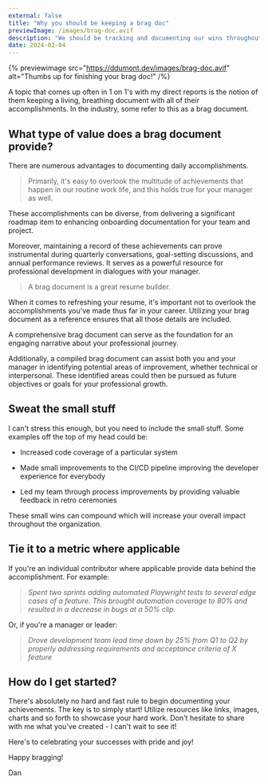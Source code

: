 ```yaml
---
external: false
title: "Why you should be keeping a brag doc"
previewImage: /images/brag-doc.avif
description: "We should be tracking and documenting our wins throughout our careers. It will pay dividends in the long run."
date: 2024-02-04
---
```


{% previewimage src="https://ddumont.dev/images/brag-doc.avif" alt="Thumbs up for finishing your brag doc!" /%}

A topic that comes up often in 1 on 1's with my direct reports is the notion of them keeping a living, breathing document with all of their accomplishments. In the industry, some refer to this as a brag document.

## What type of value does a brag document provide?

There are numerous advantages to documenting daily accomplishments. 

> Primarily, it's easy to overlook the multitude of achievements that happen in our routine work life, and this holds true for your manager as well.

These accomplishments can be diverse, from delivering a significant roadmap item to enhancing onboarding documentation for your team and project.

Moreover, maintaining a record of these achievements can prove instrumental during quarterly conversations, goal-setting discussions, and annual performance reviews. It serves as a powerful resource for professional development in dialogues with your manager.

> A brag document is a great resume builder.

When it comes to refreshing your resume, it's important not to overlook the accomplishments you've made thus far in your career. Utilizing your brag document as a reference ensures that all those details are included.

A comprehensive brag document can serve as the foundation for an engaging narrative about your professional journey.

Additionally, a compiled brag document can assist both you and your manager in identifying potential areas of improvement, whether technical or interpersonal. These identified areas could then be pursued as future objectives or goals for your professional growth.

## Sweat the small stuff

I can't stress this enough, but you need to include the small stuff. Some examples off the top of my head could be:

- Increased code coverage of a particular system

- Made small improvements to the CI/CD pipeline improving the developer experience for everybody

- Led my team through process improvements by providing valuable feedback in retro ceremonies

These small wins can compound which will increase your overall impact throughout the organization.

## Tie it to a metric where applicable

If you're an individual contributor where applicable provide data behind the accomplishment. For example:

> _Spent two sprints adding automated Playwright tests to several edge cases of a feature. This brought automation coverage to 80% and resulted in a decrease in bugs at a 50% clip._

Or, if you're a manager or leader:
> _Drove development team lead time down by 25% from Q1 to Q2 by properly addressing requirements and acceptance criteria of X feature_

## How do I get started?

There's absolutely no hard and fast rule to begin documenting your achievements. The key is to simply start! Utilize resources like links, images, charts and so forth to showcase your hard work. Don't hesitate to share with me what you've created - I can't wait to see it!

Here's to celebrating your successes with pride and joy!

Happy bragging!

Dan
